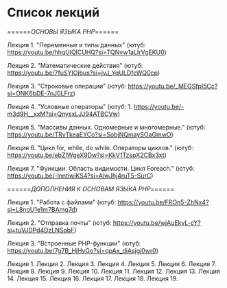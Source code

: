 # Список лекций

======*ОСНОВЫ ЯЗЫКА PHP*======

Лекция 1. "Переменные и типы данных" (ютуб: https://youtu.be/hhqUlQICUHQ?si=TQNvw1aLIrVgEKU0)

Лекция 2. "Математические действия" (ютуб: https://youtu.be/7fuSYIOjbus?si=jvJ_YqULDfcWQ0cp)

Лекция 3. "Строковые операции" (ютуб: https://youtu.be/_MEGSfpI5Cc?si=ONK6bDE-7nJ0LFrz)

Лекция 4. "Условные операторы" (ютуб: 1. https://youtu.be/-m3d9H__xxM?si=QnysxLJJ94ATBCVw)

Лекция 5. "Массивы данных. Одномерные и многомерные." (ютуб: https://youtu.be/TRvTkeaEYCo?si=SobjNQmaySOaGmwO)

Лекция 6. "Цикл for, while, do while. Операторы циклов." (ютуб: https://youtu.be/ebZIWgeX9Dw?si=KkV1TzspX2CBx3xt)

Лекция 7. "Функции. Область видимости. Цикл Foreach." (ютуб: https://youtu.be/-lnntiwiKS4?si=AIwJhj4ruT5-SurC)

======*ДОПОЛНЕНИЯ К ОСНОВАМ ЯЗЫКА PHP*======

Лекция 1. "Работа с файлами" (ютуб: https://youtu.be/FROn5-ZhNx4?si=L8noU1e1m7BAmg7d)

Лекция 2. "Отправка почты" (ютуб: https://youtu.be/wjAuEkvL-cY?si=tuVJDPd4DzLNSobF)

Лекция 3. "Встроенные PHP-функции" (ютуб: https://youtu.be/7g7B_HjHvGo?si=qpAx_diAsjgj0wr0)


Лекция 1.
Лекция 2.
Лекция 3.
Лекция 4.
Лекция 5.
Лекция 6.
Лекция 7.
Лекция 8.
Лекция 9.
Лекция 10.
Лекция 11.
Лекция 12.
Лекция 13.
Лекция 14.
Лекция 15.
Лекция 16.
Лекция 17.
Лекция 18.
Лекция 19.
